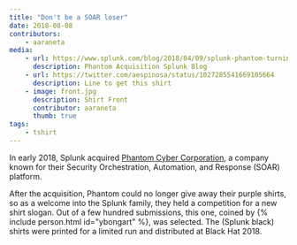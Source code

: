 ```yaml
---
title: "Don't be a SOAR loser"
date: 2018-08-08
contributors: 
    - aaraneta
media: 
    - url: https://www.splunk.com/blog/2018/04/09/splunk-phantom-turning-security-data-into-answers-and-action.html
      description: Phantom Acquisition Splunk Blog
    - url: https://twitter.com/aespinosa/status/1027285541669105664
      description: Line to get this shirt
    - image: front.jpg
      description: Shirt Front
      contributor: aaraneta
      thumb: true
tags:
    - tshirt
---
```


In early 2018, Splunk acquired [Phantom Cyber Corporation](https://www.phantom.us), a company known for their Security Orchestration, Automation, and Response (SOAR) platform. 

After the acquisition, Phantom could no longer give away their purple shirts, so as a welcome into the Splunk family, they held a competition for a new shirt slogan. Out of a few hundred submissions, this one, coined by {% include person.html id="ybongart" %}, was selected. The (Splunk black) shirts were printed for a limited run and distributed at Black Hat 2018.
